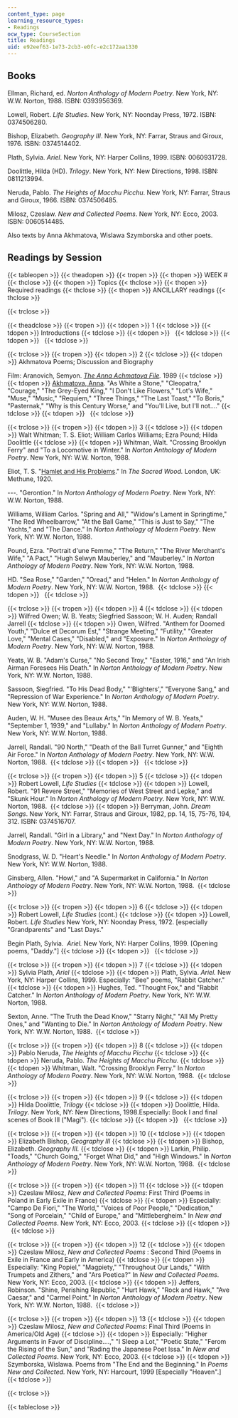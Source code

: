 ```yaml
---
content_type: page
learning_resource_types:
- Readings
ocw_type: CourseSection
title: Readings
uid: e92eef63-1e73-2cb3-e0fc-e2c172aa1330
---
```


Books
-----

Ellman, Richard, ed. _Norton Anthology of Modern Poetry_. New York, NY: W.W. Norton, 1988. ISBN: 0393956369.

Lowell, Robert. _Life Studies_. New York, NY: Noonday Press, 1972. ISBN: 0374506280.

Bishop, Elizabeth. _Geography III_. New York, NY: Farrar, Straus and Giroux, 1976. ISBN: 0374514402.

Plath, Sylvia. _Ariel_. New York, NY: Harper Collins, 1999. ISBN: 0060931728.

Doolittle, Hilda (HD). _Trilogy_. New York, NY: New Directions, 1998. ISBN: 0811213994.

Neruda, Pablo. _The Heights of Macchu Picchu_. New York, NY: Farrar, Straus and Giroux, 1966. ISBN: 0374506485.

Milosz, Czeslaw. _New and Collected Poems_. New York, NY: Ecco, 2003. ISBN: 0060514485.

Also texts by Anna Akhmatova, Wislawa Szymborska and other poets.

Readings by Session
-------------------

{{< tableopen >}}
{{< theadopen >}}
{{< tropen >}}
{{< thopen >}}
WEEK #
{{< thclose >}}
{{< thopen >}}
Topics
{{< thclose >}}
{{< thopen >}}
Required readings
{{< thclose >}}
{{< thopen >}}
ANCILLARY readings
{{< thclose >}}

{{< trclose >}}

{{< theadclose >}}
{{< tropen >}}
{{< tdopen >}}
1
{{< tdclose >}}
{{< tdopen >}}
Introductions
{{< tdclose >}}
{{< tdopen >}}
 
{{< tdclose >}}
{{< tdopen >}}
 
{{< tdclose >}}

{{< trclose >}}
{{< tropen >}}
{{< tdopen >}}
2
{{< tdclose >}}
{{< tdopen >}}
Akhmatova Poems; Discussion and Biography  
  
Film: Aranovich, Semyon. [_The Anna Achmatova File_](http://imdb.com/title/tt0097743/)_._ 1989
{{< tdclose >}}
{{< tdopen >}}
[Akhmatova, Anna](http://en.wikipedia.org/w/index.php?title=Anna_Akhmatova&oldid=64264377). "As White a Stone," "Cleopatra," "Courage," "The Grey-Eyed King," "I Don't Like Flowers," "Lot's Wife," "Muse," "Music," "Requiem," "Three Things," "The Last Toast," "To Boris," "Pasternak," "Why is this Century Worse," and "You'll Live, but I'll not...."
{{< tdclose >}}
{{< tdopen >}}
 
{{< tdclose >}}

{{< trclose >}}
{{< tropen >}}
{{< tdopen >}}
3
{{< tdclose >}}
{{< tdopen >}}
Walt Whitman; T. S. Eliot; William Carlos Williams; Ezra Pound; Hilda Doolittle
{{< tdclose >}}
{{< tdopen >}}
Whitman, Walt. "Crossing Brooklyn Ferry" and "To a Locomotive in Winter." In _Norton Anthology of Modern Poetry_. New York, NY: W.W. Norton, 1988.   
  
Eliot, T. S. "[Hamlet and His Problems](http://www.bartleby.com/200/sw9.html)." In _The Sacred Wood._ London, UK: Methune, 1920.  
  
\---. "Gerontion." In _Norton Anthology of Modern Poetry_. New York, NY: W.W. Norton, 1988.   
  
Williams, William Carlos. "Spring and All," "Widow's Lament in Springtime," "The Red Wheelbarrow," "At the Ball Game," "This is Just to Say," "The Yachts," and "The Dance." In _Norton Anthology of Modern Poetry_. New York, NY: W.W. Norton, 1988.   
  
Pound, Ezra. "Portrait d'une Femme," "The Return," "The River Merchant's Wife," "A Pact," "Hugh Selwyn Mauberley," and "Mauberley." In _Norton Anthology of Modern Poetry_. New York, NY: W.W. Norton, 1988.   
  
HD. "Sea Rose," "Garden," "Oread," and "Helen." In _Norton Anthology of Modern Poetry_. New York, NY: W.W. Norton, 1988. 
{{< tdclose >}}
{{< tdopen >}}
 
{{< tdclose >}}

{{< trclose >}}
{{< tropen >}}
{{< tdopen >}}
4
{{< tdclose >}}
{{< tdopen >}}
Wilfred Owen; W. B. Yeats; Siegfried Sassoon; W. H. Auden; Randall Jarrell
{{< tdclose >}}
{{< tdopen >}}
Owen, Wilfred. "Anthem for Doomed Youth," "Dulce et Decorum Est," "Strange Meeting," "Futility," "Greater Love," "Mental Cases," "Disabled," and "Exposure." In _Norton Anthology of Modern Poetry_. New York, NY: W.W. Norton, 1988.   
  
Yeats, W. B. "Adam's Curse," "No Second Troy," "Easter, 1916," and "An Irish Airman Foresees His Death." In _Norton Anthology of Modern Poetry_. New York, NY: W.W. Norton, 1988.   
  
Sassoon, Siegfried. "To His Dead Body," "'Blighters'," "Everyone Sang," and "Repression of War Experience." In _Norton Anthology of Modern Poetry_. New York, NY: W.W. Norton, 1988.   
  
Auden, W. H. "Musee des Beaux Arts," "In Memory of W. B. Yeats," "September 1, 1939," and "Lullaby." In _Norton Anthology of Modern Poetry_. New York, NY: W.W. Norton, 1988.   
  
Jarrell, Randall. "90 North," "Death of the Ball Turret Gunner," and "Eighth Air Force." In _Norton Anthology of Modern Poetry_. New York, NY: W.W. Norton, 1988. 
{{< tdclose >}}
{{< tdopen >}}
 
{{< tdclose >}}

{{< trclose >}}
{{< tropen >}}
{{< tdopen >}}
5
{{< tdclose >}}
{{< tdopen >}}
Robert Lowell, _Life Studies_
{{< tdclose >}}
{{< tdopen >}}
Lowell, Robert. "91 Revere Street," "Memories of West Street and Lepke," and "Skunk Hour." In _Norton Anthology of Modern Poetry_. New York, NY: W.W. Norton, 1988. 
{{< tdclose >}}
{{< tdopen >}}
Berryman, John. _Dream Songs_. New York, NY: Farrar, Straus and Giroux, 1982, pp. 14, 15, 75-76, 194, 312. ISBN: 0374516707.  
  
Jarrell, Randall. "Girl in a Library," and "Next Day." In _Norton Anthology of Modern Poetry_. New York, NY: W.W. Norton, 1988.   
  
Snodgrass, W. D. "Heart's Needle." In _Norton Anthology of Modern Poetry_. New York, NY: W.W. Norton, 1988.   
  
Ginsberg, Allen. "Howl," and "A Supermarket in California." In _Norton Anthology of Modern Poetry_. New York, NY: W.W. Norton, 1988. 
{{< tdclose >}}

{{< trclose >}}
{{< tropen >}}
{{< tdopen >}}
6
{{< tdclose >}}
{{< tdopen >}}
Robert Lowell, _Life Studies_ (cont.)
{{< tdclose >}}
{{< tdopen >}}
Lowell, Robert. _Life Studies_ New York, NY: Noonday Press, 1972. \[especially "Grandparents" and "Last Days."  
  
Begin Plath, Sylvia.  _Ariel._ New York, NY: Harper Collins, 1999. \[Opening poems, "Daddy."\]
{{< tdclose >}}
{{< tdopen >}}
 
{{< tdclose >}}

{{< trclose >}}
{{< tropen >}}
{{< tdopen >}}
7
{{< tdclose >}}
{{< tdopen >}}
Sylvia Plath, _Ariel_
{{< tdclose >}}
{{< tdopen >}}
Plath, Sylvia. _Ariel._ New York, NY: Harper Collins, 1999. Especially: "Bee" poems, "Rabbit Catcher."
{{< tdclose >}}
{{< tdopen >}}
Hughes, Ted. "Thought Fox," and "Rabbit Catcher." In _Norton Anthology of Modern Poetry_. New York, NY: W.W. Norton, 1988.   
  
Sexton, Anne. "The Truth the Dead Know," "Starry Night," "All My Pretty Ones," and "Wanting to Die." In _Norton Anthology of Modern Poetry_. New York, NY: W.W. Norton, 1988. 
{{< tdclose >}}

{{< trclose >}}
{{< tropen >}}
{{< tdopen >}}
8
{{< tdclose >}}
{{< tdopen >}}
Pablo Neruda, _The Heights of Macchu Picchu_
{{< tdclose >}}
{{< tdopen >}}
Neruda, Pablo. _The Heights of Macchu Picchu._
{{< tdclose >}}
{{< tdopen >}}
Whitman, Walt. "Crossing Brooklyn Ferry." In _Norton Anthology of Modern Poetry_. New York, NY: W.W. Norton, 1988. 
{{< tdclose >}}

{{< trclose >}}
{{< tropen >}}
{{< tdopen >}}
9
{{< tdclose >}}
{{< tdopen >}}
Hilda Doolittle, _Trilogy_
{{< tdclose >}}
{{< tdopen >}}
Doolittle, Hilda. _Trilogy_. New York, NY: New Directions, 1998.Especially: Book I and final scenes of Book III ("Magi").
{{< tdclose >}}
{{< tdopen >}}
 
{{< tdclose >}}

{{< trclose >}}
{{< tropen >}}
{{< tdopen >}}
10
{{< tdclose >}}
{{< tdopen >}}
Elizabeth Bishop, _Geography III_
{{< tdclose >}}
{{< tdopen >}}
Bishop, Elizabeth. _Geography III._
{{< tdclose >}}
{{< tdopen >}}
Larkin, Philip. "Toads," "Church Going," "Forget What Did," and "High Windows." In _Norton Anthology of Modern Poetry_. New York, NY: W.W. Norton, 1988. 
{{< tdclose >}}

{{< trclose >}}
{{< tropen >}}
{{< tdopen >}}
11
{{< tdclose >}}
{{< tdopen >}}
Czeslaw Milosz, _New and Collected Poems_: First Third (Poems in Poland in Early Exile in France)
{{< tdclose >}}
{{< tdopen >}}
Especially: "Campo De Fiori," "The World," "Voices of Poor People," "Dedication," "Song of Porcelain," "Child of Europe," and "Mittlebergheim." In _New and Collected Poems_. New York, NY: Ecco, 2003.
{{< tdclose >}}
{{< tdopen >}}
 
{{< tdclose >}}

{{< trclose >}}
{{< tropen >}}
{{< tdopen >}}
12
{{< tdclose >}}
{{< tdopen >}}
Czeslaw Milosz, _New and Collected Poems_ : Second Third (Poems in Exile in France and Early in America)
{{< tdclose >}}
{{< tdopen >}}
Especially: "King Popiel," "Magpiety," "Throughout Our Lands," "With Trumpets and Zithers," and "Ars Poetica?" In _New and Collected Poems_. New York, NY: Ecco, 2003.
{{< tdclose >}}
{{< tdopen >}}
Jeffers, Robinson. "Shine, Perishing Republic," "Hurt Hawk," "Rock and Hawk," "Ave Caesar," and "Carmel Point." In _Norton Anthology of Modern Poetry_. New York, NY: W.W. Norton, 1988. 
{{< tdclose >}}

{{< trclose >}}
{{< tropen >}}
{{< tdopen >}}
13
{{< tdclose >}}
{{< tdopen >}}
Czeslaw Milosz, _New and Collected Poems_: Final Third (Poems in America/Old Age)
{{< tdclose >}}
{{< tdopen >}}
Especially: "Higher Arguments in Favor of Discipline....," "I Sleep a Lot," "Poetic State," "Ferom the Rising of the Sun," and "Rading the Japanese Poet Issa." In _New and Collected Poems_. New York, NY: Ecco, 2003.
{{< tdclose >}}
{{< tdopen >}}
Szymborska, Wislawa. Poems from "The End and the Beginning." In _Poems New and Collected._ New York, NY: Harcourt, 1999 \[Especially "Heaven".\]
{{< tdclose >}}

{{< trclose >}}

{{< tableclose >}}